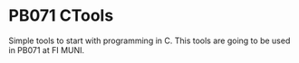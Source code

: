# PB071 CTools

Simple tools to start with programming in C.
This tools are going to be used in PB071 at FI MUNI.

